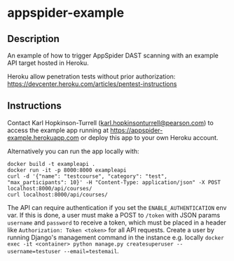 # appspider-example

## Description

An example of how to trigger AppSpider DAST scanning with an example API target
hosted in Heroku.

Heroku allow penetration tests without prior authorization:
https://devcenter.heroku.com/articles/pentest-instructions

## Instructions

Contact Karl Hopkinson-Turrell (karl.hopkinsonturrell@pearson.com) to access
the example app running at https://appspider-example.herokuapp.com or deploy
this app to your own Heroku account.

Alternatively you can run the app locally with:

```
docker build -t exampleapi .
docker run -it -p 8000:8000 exampleapi
curl -d '{"name": "testcourse", "category": "test", "max_participants": 10}' -H "Content-Type: application/json" -X POST localhost:8000/api/courses/
curl localhost:8000/api/courses/
```

The API can require authentication if you set the `ENABLE_AUTHENTICATION` env
var. If this is done, a user must make a POST to `/token` with JSON params
`username` and `password` to receive a token, which must be placed in a header
like `Authorization: Token <token>` for all API requests. Create a user by
running Django's management command in the instance e.g. locally `docker exec
-it <container> python manage.py createsuperuser --username=testuser
--email=testemail`.
